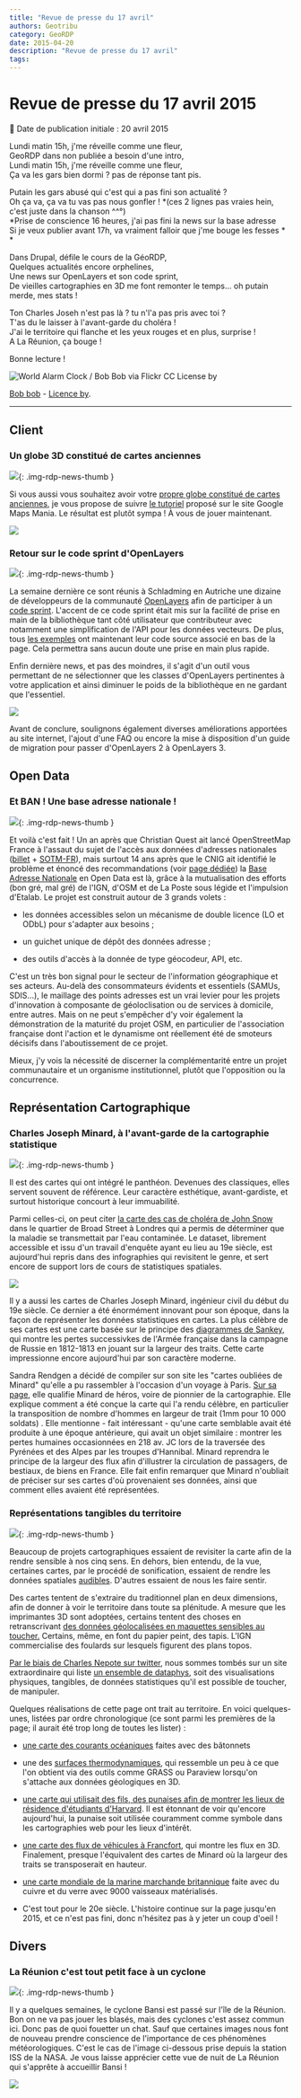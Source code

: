 ```yaml
---
title: "Revue de presse du 17 avril"
authors: Geotribu
category: GeoRDP
date: 2015-04-20
description: "Revue de presse du 17 avril"
tags:
---
```


# Revue de presse du 17 avril 2015


:calendar: Date de publication initiale : 20 avril 2015

Lundi matin 15h, j'me réveille comme une fleur,  
GeoRDP dans non publiée a besoin d'une intro,  
Lundi matin 15h, j'me réveille comme une fleur,  
Ça va les gars bien dormi ? pas de réponse tant pis.

Putain les gars abusé qui c'est qui a pas fini son actualité ?  
Oh ça va, ça va tu vas pas nous gonfler ! *(ces 2 lignes pas vraies hein, c'est juste dans la chanson ^^°)  
*Prise de conscience 16 heures, j'ai pas fini la news sur la base adresse  
Si je veux publier avant 17h, va vraiment falloir que j'me bouge les fesses *  
*

Dans Drupal, défile le cours de la GéoRDP,  
Quelques actualités encore orphelines,  
Une news sur OpenLayers et son code sprint,  
De vieilles cartographies en 3D me font remonter le temps... oh putain merde, mes stats !

Ton Charles Joseh n'est pas là ? tu n'l'a pas pris avec toi ?  
T'as du le laisser à l'avant-garde du choléra !  
J'ai le territoire qui flanche et les yeux rouges et en plus, surprise !  
A La Réunion, ça bouge !

Bonne lecture !

![World Alarm Clock / Bob Bob via Flickr CC License by](https://web.archive.org/web/20170303105832im_/https://cdn.geotribu.fr/img/articles-blog-rdp/divers/WorldAlarmClock.jpg)

[Bob bob](https://web.archive.org/web/20170303105832/https://flic.kr/p/8xzR9V) - [Licence by](https://web.archive.org/web/20170303105832/https://creativecommons.org/licenses/by/2.0/).

----

## Client


### Un globe 3D constitué de cartes anciennes

![](https://web.archive.org/web/20170303105832im_/https://cdn.geotribu.fr/img/internal/icons-rdp-news/world.png){: .img-rdp-news-thumb }

Si vous aussi vous souhaitez avoir votre [propre globe constitué de cartes anciennes](https://web.archive.org/web/20170303105832/http://homepage.ntlworld.com/keir.clarke/web/webGLglobe.htm), je vous propose de suivre [le tutoriel](https://web.archive.org/web/20170303105832/http://googlemapsmania.blogspot.com/2015/04/the-antique-webgl-globe.html) proposé sur le site Google Maps Mania. Le résultat est plutôt sympa ! À vous de jouer maintenant.


![](https://web.archive.org/web/20170303105832im_/https://cdn.geotribu.fr/img/articles-blog-rdp/capture-ecran/mapsmania_0.jpg)


### Retour sur le code sprint d'OpenLayers

![](https://web.archive.org/web/20170303105832im_/https://cdn.geotribu.fr/img/logos-icones/logiciels_librairies/openlayers.png){: .img-rdp-news-thumb }

La semaine dernière ce sont réunis à Schladming en Autriche une dizaine de développeurs de la communauté [OpenLayers](https://web.archive.org/web/20170303105832/http://openlayers.org/) afin de participer à un [code sprint](https://web.archive.org/web/20170303105832/http://blog.openlayers.org/2015/04/07/openlayers-code-sprint-in-schladming-austria/). L'accent de ce code sprint était mis sur la facilité de prise en main de la bibliothèque tant côté utilisateur que contributeur avec notamment une simplification de l'API pour les données vecteurs. De plus, tous [les exemples](https://web.archive.org/web/20170303105832/http://openlayers.org/en/master/examples/) ont maintenant leur code source associé en bas de la page. Cela permettra sans aucun doute une prise en main plus rapide.


Enfin dernière news, et pas des moindres, il s'agit d'un outil vous permettant de ne sélectionner que les classes d'OpenLayers pertinentes à votre application et ainsi diminuer le poids de la bibliothèque en ne gardant que l'essentiel.


![](https://web.archive.org/web/20170303105832im_/https://cdn.geotribu.fr/img/articles-blog-rdp/capture-ecran/buildtool.png)


Avant de conclure, soulignons également diverses améliorations apportées au site internet, l'ajout d'une FAQ ou encore la mise à disposition d'un guide de migration pour passer d'OpenLayers 2 à OpenLayers 3.



## Open Data


### Et BAN ! Une base adresse nationale !

![](https://web.archive.org/web/20170303105832im_/https://cdn.geotribu.fr/img/logos-icones/divers/open_data.jpg){: .img-rdp-news-thumb }

Et voilà c'est fait ! Un an après que Christian Quest ait lancé OpenStreetMap France à l'assaut du sujet de l'accès aux données d'adresses nationales ([billet](https://web.archive.org/web/20170303105832/http://openstreetmap.fr/blogs/cquest/BAN-a-cote-de-la-plaque) + [SOTM-FR](https://web.archive.org/web/20170303105832/http://fr.slideshare.net/VincentDeChateauThie/sotm-fr2014outiladresses-33195803)), mais surtout 14 ans après que le CNIG ait identifié le problème et énoncé des recommandations (voir [page dédiée](https://web.archive.org/web/20170303105832/http://archives.cnig.gouv.fr/Front/index.php?RID=78)) la [Base Adresse Nationale](https://web.archive.org/web/20170303105832/https://adresse.data.gouv.fr/) en Open Data est là, grâce à la mutualisation des efforts (bon gré, mal gré) de l'IGN, d'OSM et de La Poste sous légide et l'impulsion d'Etalab. Le projet est construit autour de 3 grands volets :


- les données accessibles selon un mécanisme de double licence (LO et ODbL) pour s'adapter aux besoins ;

- un guichet unique de dépôt des données adresse ;

- des outils d'accès à la donnée de type géocodeur, API, etc.

C'est un très bon signal pour le secteur de l'information géographique et ses acteurs. Au-delà des consommateurs évidents et essentiels (SAMUs, SDIS...), le maillage des points adresses est un vrai levier pour les projets d'innovation à composante de géoloclisation ou de services à domicile, entre autres. Mais on ne peut s'empêcher d'y voir également la démonstration de la maturité du projet OSM, en particulier de l'association française dont l'action et le dynamisme ont réellement été de smoteurs décisifs dans l'aboutissement de ce projet.


Mieux, j'y vois la nécessité de discerner la complémentarité entre un projet communautaire et un organisme institutionnel, plutôt que l'opposition ou la concurrence.



## Représentation Cartographique


### Charles Joseph Minard, à l'avant-garde de la cartographie statistique

![](https://web.archive.org/web/20170303105832im_/https://cdn.geotribu.fr/img/logos-icones/flux.png){: .img-rdp-news-thumb }

Il est des cartes qui ont intégré le panthéon. Devenues des classiques, elles servent souvent de référence. Leur caractère esthétique, avant-gardiste, et surtout historique concourt à leur immuabilité.


Parmi celles-ci, on peut citer [la carte des cas de choléra de John Snow](https://web.archive.org/web/20170303105832/http://fr.wikipedia.org/wiki/%C3%89pid%C3%A9mie_de_chol%C3%A9ra_de_Broad_Street_(1854)) dans le quartier de Broad Street à Londres qui a permis de déterminer que la maladie se transmettait par l'eau contaminée. Le dataset, librement accessible et issu d'un travail d'enquête ayant eu lieu au 19e siècle, est aujourd'hui repris dans des infographies qui revisitent le genre, et sert encore de support lors de cours de statistiques spatiales.


[![](https://web.archive.org/web/20170303105832im_/https://cdn.geotribu.fr/img/articles-blog-rdp/divers/minard.jpg)](https://web.archive.org/web/20170303105832/https://sandrarendgen.wordpress.com/2013/06/22/the-forgotten-maps-of-minard/)


Il y a aussi les cartes de Charles Joseph Minard, ingénieur civil du début du 19e siècle. Ce dernier a été énormément innovant pour son époque, dans la façon de représenter les données statistiques en cartes. La plus célèbre de ses cartes est une carte basée sur le principe des [diagrammes de Sankey,](https://web.archive.org/web/20170303105832/http://fr.wikipedia.org/wiki/Diagramme_de_Sankey) qui montre les pertes successivkes de l'Armée française dans la campagne de Russie en 1812-1813 en jouant sur la largeur des traits. Cette carte impressionne encore aujourd'hui par son caractère moderne.


Sandra Rendgen a décidé de compiler sur son site les "cartes oubliées de Minard" qu'elle a pu rassembler à l'occasion d'un voyage à Paris. [Sur sa page](https://web.archive.org/web/20170303105832/https://sandrarendgen.wordpress.com/2013/06/22/the-forgotten-maps-of-minard/), elle qualifie Minard de héros, voire de pionnier de la cartographie. Elle explique comment a été conçue la carte qui l'a rendu célèbre, en particulier la transposition de nombre d'hommes en largeur de trait (1mm pour 10 000 soldats) . Elle mentionne - fait intéressant - qu'une carte semblable avait été produite à une époque antérieure, qui avait un objet similaire : montrer les pertes humaines occasionnées en 218 av. JC lors de la traversée des Pyrénées et des Alpes par les troupes d'Hannibal. Minard reprendra le principe de la largeur des flux afin d'illustrer la circulation de passagers, de bestiaux, de biens en France. Elle fait enfin remarquer que Minard n'oubliait de préciser sur ses cartes d'où provenaient ses données, ainsi que comment elles avaient été représentées.


### Représentations tangibles du territoire

![](https://web.archive.org/web/20170303105832im_/https://cdn.geotribu.fr/img/matiere.png){: .img-rdp-news-thumb }

Beaucoup de projets cartographiques essaient de revisiter la carte afin de la rendre sensible à nos cinq sens. En dehors, bien entendu, de la vue, certaines cartes, par le procédé de sonification, essaient de rendre les données spatiales [audibles](https://web.archive.org/web/20170303105832/https://datadrivendj.com/). D'autres essaient de nous les faire sentir.


Des cartes tentent de s'extraire du traditionnel plan en deux dimensions, afin de donner à voir le territoire dans toute sa plénitude. A mesure que les imprimantes 3D sont adoptées, certains tentent des choses en retranscrivant [des données géolocalisées en maquettes sensibles au toucher.](https://web.archive.org/web/20170303105832/https://www.mapbox.com/blog/weekend-hack-printing-3d-tiles/) Certains, même, en font du papier peint, des tapis. L'IGN commercialise des foulards sur lesquels figurent des plans topos.


[Par le biais de Charles Nepote sur twitter](https://web.archive.org/web/20170303105832/https://twitter.com/CharlesNepote/status/585828448595238912), nous sommes tombés sur un site extraordinaire qui liste [un ensemble de dataphys](https://web.archive.org/web/20170303105832/http://dataphys.org/list/), soit des visualisations physiques, tangibles, de données statistiques qu'il est possible de toucher, de manipuler.


Quelques réalisations de cette page ont trait au territoire. En voici quelques-unes, listées par ordre chronologique (ce sont parmi les premières de la page; il aurait été trop long de toutes les lister) :


- [une carte des courants océaniques](https://web.archive.org/web/20170303105832/http://dataphys.org/list/marshall-islands-stick-charts/) faites avec des bâtonnets

- une des [surfaces thermodynamiques](https://web.archive.org/web/20170303105832/http://dataphys.org/list/thermodynamic-surfaces/), qui ressemble un peu à ce que l'on obtient via des outils comme GRASS ou Paraview lorsqu'on s'attache aux données géologiques en 3D.

- [une carte qui utilisait des fils, des punaises afin de montrer les lieux de résidence d'étudiants d'Harvard](https://web.archive.org/web/20170303105832/http://dataphys.org/list/pin-maps/). Il est étonnant de voir qu'encore aujourd'hui, la punaise soit utilisée couramment comme symbole dans les cartographies web pour les lieux d'intérêt.

- [une carte des flux de véhicules à Francfort](https://web.archive.org/web/20170303105832/http://dataphys.org/list/frankfurt-streetcar-load/), qui montre les flux en 3D. Finalement, presque l'équivalent des cartes de Minard où la largeur des traits se transposerait en hauteur.

- [une carte mondiale de la marine marchande britannique](https://web.archive.org/web/20170303105832/http://dataphys.org/list/map-of-great-britains-marine-trade/) faite avec du cuivre et du verre avec 9000 vaisseaux matérialisés.

- C'est tout pour le 20e siècle. L'histoire continue sur la page jusqu'en 2015, et ce n'est pas fini, donc n'hésitez pas à y jeter un coup d'oeil !


## Divers


### La Réunion c'est tout petit face à un cyclone

![](https://web.archive.org/web/20170303105832im_/https://cdn.geotribu.fr/img/internal/icons-rdp-news/world.png){: .img-rdp-news-thumb }

Il y a quelques semaines, le cyclone Bansi est passé sur l'île de la Réunion. Bon on ne va pas jouer les blasés, mais des cyclones c'est assez commun ici. Donc pas de quoi fouetter un chat. Sauf que certaines images nous font de nouveau prendre conscience de l'importance de ces phénomènes météorologiques. C'est le cas de l'image ci-dessous prise depuis la station ISS de la NASA. Je vous laisse apprécier cette vue de nuit de La Réunion qui s'apprête à accueillir Bansi !


![](https://web.archive.org/web/20170303105832im_/https://cdn.geotribu.fr/img/articles-blog-rdp/capture-ecran/NASA1-620x412.jpg)
